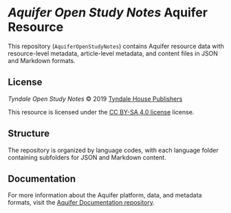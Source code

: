 # _Aquifer Open Study Notes_ Aquifer Resource

This repository (`AquiferOpenStudyNotes`) contains Aquifer resource data with resource-level metadata, article-level metadata, and content files in JSON and Markdown formats.

## License

_Tyndale Open Study Notes_ © 2019 [Tyndale House Publishers](https://tyndaleopenresources.com/)

This resource is licensed under the [CC BY-SA 4.0 license](https://creativecommons.org/licenses/by-sa/4.0/legalcode.en) license.

## Structure

The repository is organized by language codes, with each language folder containing subfolders for JSON and Markdown content.

## Documentation

For more information about the Aquifer platform, data, and metadata formats, visit the [Aquifer Documentation repository](https://github.com/BibleAquifer/AquiferOpenStudyNotes).
